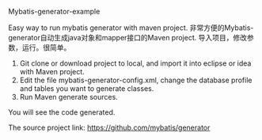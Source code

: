 Mybatis-generator-example

Easy way to run mybatis generator with maven project. 
非常方便的Mybatis-generator自动生成java对象和mapper接口的Maven project. 导入项目，修改参数，运行。很简单。

1. Git clone or download project to local, and import it into eclipse or idea with Maven project. 
2. Edit the file mybatis-generator-config.xml, change the database profile and tables you want to generate classes. 
3. Run Maven generate sources. 

You will see the code generated. 

The source project link: https://github.com/mybatis/generator
